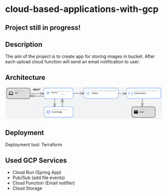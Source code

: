# cloud-based-applications-with-gcp
## Project still in progress!

## Description

The aim of the project is to create app for storing images in bucket. 
After each upload cloud function will send an email notification to user.

## Architecture

![Architecture](data/gcp-arch.png?raw=true)

## Deployment

Deployment tool: Terraform

## Used GCP Services

- Cloud Run (Spring App)
- Pub/Sub (add file events)
- Cloud Function (Email notifier)
- Cloud Storage